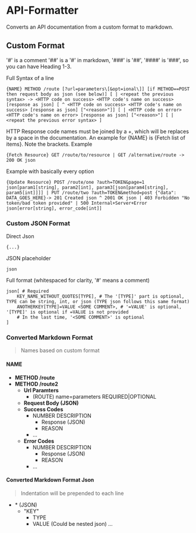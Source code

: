 # API-Formatter
Converts an API documentation from a custom format to markdown.

## Custom Format
'#' is a comment
'##' is a '#' in markdown, '###' is '##', '####' is '###', so you can have Heading 1-3.

Full Syntax of a line
```
{NAME} METHOD /route [?url=parameters\[&opt=ional\]] [if METHOD==POST then request body as json (see below)] [ | <repeat the previous syntax> -> <HTTP code on success> <HTTP code's name on success> [response as json] [ ^ <HTTP code on success> <HTTP code's name on success> [response as json] ["<reason>"]] [ | <HTTP code on error> <HTTP code's name on error> [response as json] ["<reason>"] [ | <repeat the previous error syntax> ]
```
HTTP Response code names must be joined by a +, which will be replaces by a space in the documentation. An example for {NAME} is {Fetch list of items}. Note the brackets.
Example
```
{Fetch Resource} GET /route/to/resource | GET /alternative/route -> 200 OK json
```
Example with basically every option
```
{Update Resource} POST /route/one ?auth=TOKEN&page=1 json[param1[string], param2[int], param3[json[param4[string], param5[int]]]] | PUT /route/two ?auth=TOKEN&method=post {"data": DATA_GOES_HERE}-> 201 Created json ^ 2001 OK json | 403 Forbidden "No token/bad token provided" | 500 Internal+Server+Error json[error[string], error_code[int]]
```

### Custom JSON Format
Direct Json
```
{...}
```
JSON placeholder
```
json
```
Full format (whitespaced for clarity, '#' means a comment)
```
json[ # Required
	KEY_NAME_WITHOUT_QUOTES[TYPE], # The '[TYPE]' part is optional, TYPE can be string, int, or json (TYPE json follows this same format)
	ANOTHERKEY[TYPE]=VALUE <SOME COMMENT>, # '=VALUE' is optional, '[TYPE]' is optional if =VALUE is not provided
	# In the last time, '<SOME COMMENT>' is optional
]
```

### Converted Markdown Format
> Names based on custom format

#### NAME
- **METHOD /route**
- **METHOD /route2**
	- **Url Paramters**
		- (ROUTE) name=parameters REQUIRED|OPTIONAL
	- **Request Body (JSON)**
	- **Success Codes**
		- NUMBER DESCRIPTION
			- Response (JSON)
			- REASON
		- ...
	- **Error Codes**
		- NUMBER DESCRIPTION
			- Response (JSON)
			- REASON
		- ...

#### Converted Markdown Format Json
> Indentation will be prepended to each line
- \* (JSON)
	- "KEY"
		- TYPE
		- VALUE (Could be nested json)
	...
